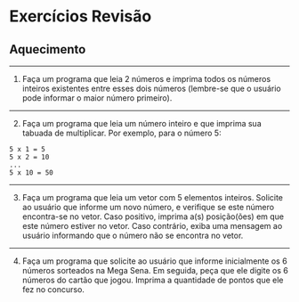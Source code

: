 # Exercícios Revisão
## Aquecimento 

---
1) Faça um programa que leia 2 números e imprima todos os números inteiros existentes entre esses dois números (lembre-se que o usuário pode informar o maior número primeiro).

---
2) Faça um programa que leia um número inteiro e que imprima sua tabuada de multiplicar. Por exemplo, para o número 5: 
```
5 x 1 = 5
5 x 2 = 10
...
5 x 10 = 50 
```
---
3) Faça um programa que leia um vetor com 5 elementos inteiros. Solicite ao usuário que informe um novo número, e verifique se este número encontra-se no vetor. Caso positivo, imprima a(s) posição(ões) em que este número estiver no vetor. Caso contrário, exiba uma mensagem ao usuário informando que o número não se encontra no vetor.
---
4) Faça um programa que solicite ao usuário que informe inicialmente os 6 números sorteados na Mega Sena. Em seguida, peça que ele digite os 6 números do cartão que jogou. Imprima a quantidade de pontos que ele fez no concurso.

